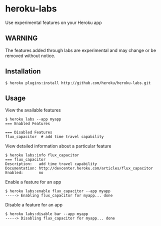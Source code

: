 # heroku-labs

Use experimental features on your Heroku app

## WARNING

The features added through labs are experimental and may change or be removed without notice.

## Installation

    $ heroku plugins:install http://github.com/heroku/heroku-labs.git

## Usage

View the available features

    $ heroku labs --app myapp
    === Enabled Features

    === Disabled Features
    flux_capacitor  # add time travel capability

View detailed information about a particular feature

    $ heroku labs:info flux_capacitor
    === flux_capacitor
    Description:   add time travel capability
    Documentation: http://devcenter.heroku.com/articles/flux_capacitor
    Enabled:       no

Enable a feature for an app

    $ heroku labs:enable flux_capacitor --app myapp
    -----> Enabling flux_capacitor for myapp... done

Disable a feature for an app

    $ heroku labs:disable bar --app myapp
    -----> Disabling flux_capacitor for myapp... done
